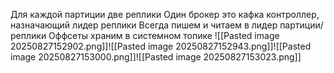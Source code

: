Для каждой партиции две реплики
Один брокер это кафка контроллер, назначающий лидер реплики
Всегда пишем и читаем в лидер партиции/реплики
Оффсеты храним в системном топике
![[Pasted image 20250827152902.png]]![[Pasted image 20250827152943.png]]![[Pasted image 20250827153000.png]]![[Pasted image 20250827153023.png]]